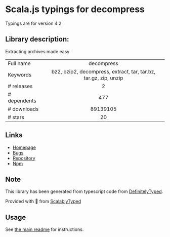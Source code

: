 
# Scala.js typings for decompress

Typings are for version 4.2

## Library description:
Extracting archives made easy

|                    |                 |
| ------------------ | :-------------: |
| Full name          | decompress |
| Keywords           | bz2, bzip2, decompress, extract, tar, tar.bz, tar.gz, zip, unzip |
| # releases         | 2 |
| # dependents       | 477 |
| # downloads        | 89139105 |
| # stars            | 20 |

## Links
- [Homepage](https://github.com/kevva/decompress#readme)
- [Bugs](https://github.com/kevva/decompress/issues)
- [Repository](https://github.com/kevva/decompress)
- [Npm](https://www.npmjs.com/package/decompress)
    


## Note
This library has been generated from typescript code from [DefinitelyTyped](https://definitelytyped.org).

Provided with :purple_heart: from [ScalablyTyped](https://github.com/oyvindberg/ScalablyTyped)

## Usage
See [the main readme](../../readme.md) for instructions.


